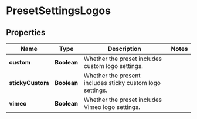 

# PresetSettingsLogos


## Properties

| Name | Type | Description | Notes |
|------------ | ------------- | ------------- | -------------|
|**custom** | **Boolean** | Whether the preset includes custom logo settings. |  |
|**stickyCustom** | **Boolean** | Whether the present includes sticky custom logo settings. |  |
|**vimeo** | **Boolean** | Whether the preset includes Vimeo logo settings. |  |



